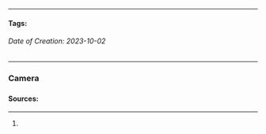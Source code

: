 __________________________________________________________________________
#### **Tags:** 
###### *Date of Creation: 2023-10-02*
__________________________________________________________________________
### Camera

### 
#### Sources:
__________________________________________________________________________
1. 
